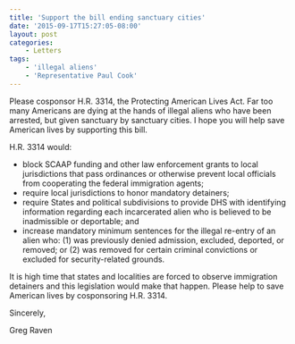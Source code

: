 ```yaml
---
title: 'Support the bill ending sanctuary cities'
date: '2015-09-17T15:27:05-08:00'
layout: post
categories:
    - Letters
tags:
    - 'illegal aliens'
    - 'Representative Paul Cook'
---
```


Please cosponsor H.R. 3314, the Protecting American Lives Act. Far too many Americans are dying at the hands of illegal aliens who have been arrested, but given sanctuary by sanctuary cities. I hope you will help save American lives by supporting this bill.

H.R. 3314 would:

- block SCAAP funding and other law enforcement grants to local jurisdictions that pass ordinances or otherwise prevent local officials from cooperating the federal immigration agents;
- require local jurisdictions to honor mandatory detainers;
- require States and political subdivisions to provide DHS with identifying information regarding each incarcerated alien who is believed to be inadmissible or deportable; and
- increase mandatory minimum sentences for the illegal re-entry of an alien who: (1) was previously denied admission, excluded, deported, or removed; or (2) was removed for certain criminal convictions or excluded for security-related grounds.

It is high time that states and localities are forced to observe immigration detainers and this legislation would make that happen. Please help to save American lives by cosponsoring H.R. 3314.

Sincerely,

Greg Raven